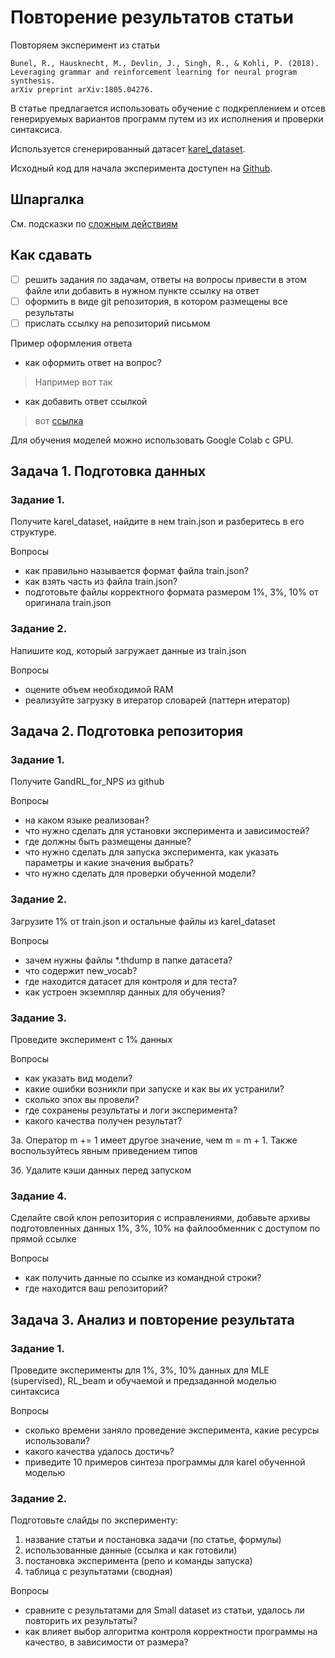 # Повторение результатов статьи 

Повторяем эксперимент из статьи

```
Bunel, R., Hausknecht, M., Devlin, J., Singh, R., & Kohli, P. (2018). 
Leveraging grammar and reinforcement learning for neural program synthesis. 
arXiv preprint arXiv:1805.04276.
```

В статье предлагается использовать обучение с подкреплением и отсев генерируемых вариантов программ путем из их исполнения и проверки синтаксиса.

Используется сгенерированный датасет [karel_dataset](https://msr-redmond.github.io/karel-dataset/).

Исходный код для начала эксперимента доступен на [Github](https://github.com/bunelr/GandRL_for_NPS).

## Шпаргалка

См. подсказки по [сложным действиям](#FAQ.md)

## Как сдавать

 - [ ] решить задания по задачам, ответы на вопросы привести в этом файле или добавить в нужном пункте ссылку на ответ
 - [ ] оформить в виде git репозитория, в котором размещены все результаты
 - [ ] прислать ссылку на репозиторий письмом
 
Пример оформления ответа

 - как оформить ответ на вопрос?
> Например вот так
 - как добавить ответ ссылкой
> вот [ссылка](./TASK.md#как-сдавать)


Для обучения моделей можно использовать Google Colab c GPU.

## Задача 1. Подготовка данных

### Задание 1. 

Получите karel_dataset, найдите в нем train.json и разберитесь в его структуре.

Вопросы
 - как правильно называется формат файла train.json?
 - как взять часть из файла train.json?
 - подготовьте файлы корректного формата размером 1%, 3%, 10% от оригинала train.json
 
### Задание 2. 
 
Напишите код, который загружает данные из train.json
 
Вопросы
 - оцените объем необходимой RAM
 - реализуйте загрузку в итератор словарей (паттерн итератор)
  
## Задача 2. Подготовка репозитория 

### Задание 1. 

Получите GandRL_for_NPS из github

Вопросы
 - на каком языке реализован?
 - что нужно сделать для установки эксперимента и зависимостей?
 - где должны быть размещены данные?
 - что нужно сделать для запуска эксперимента, как указать параметры и какие значения выбрать?
 - что нужно сделать для проверки обученной модели?
 
### Задание 2. 
 
Загрузите 1% от train.json и остальные файлы из karel_dataset
 
Вопросы
 - зачем нужны файлы *.thdump в папке датасета?
 - что содержит new_vocab?
 - где находится датасет для контроля и для теста?
 - как устроен экземпляр данных для обучения?

### Задание 3. 

Проведите эксперимент с 1% данных

Вопросы
 - как указать вид модели?
 - какие ошибки возникли при запуске и как вы их устранили?
 - сколько эпох вы провели?
 - где сохранены результаты и логи эксперимента?
 - какого качества получен результат?
 
3а. Оператор m += 1 имеет другое значение, чем m = m + 1. Также воспользуйтесь явным приведением типов
 
3б. Удалите кэши данных перед запуском
 
### Задание 4. 
 
Сделайте свой клон репозитория с исправлениями, добавьте архивы подготовленных данных 1%, 3%, 10% на файлообменник с доступом по прямой ссылке
 
Вопросы
 - как получить данные по ссылке из командной строки?
 - где находится ваш репозиторий?
  
## Задача 3. Анализ и повторение результата

### Задание 1. 

Проведите эксперименты для 1%, 3%, 10% данных для MLE (supervised), RL_beam и обучаемой и предзаданной моделью синтаксиса

Вопросы
 - сколько времени заняло проведение эксперимента, какие ресурсы использовали?
 - какого качества удалось достичь?
 - приведите 10 примеров синтеза программы для karel обученной моделью
 
### Задание 2. 

Подготовьте слайды по эксперименту: 
1. название статьи и постановка задачи (по статье, формулы) 
2. использованные данные (ссылка и как готовили)
3. постановка эксперимента (репо и команды запуска)
4. таблица с результатами (сводная)

Вопросы
 - сравните с результатами для Small dataset из статьи, удалось ли повторить их результаты?
 - как влияет выбор алгоритма контроля корректности программы на качество, в зависимости от размера?


